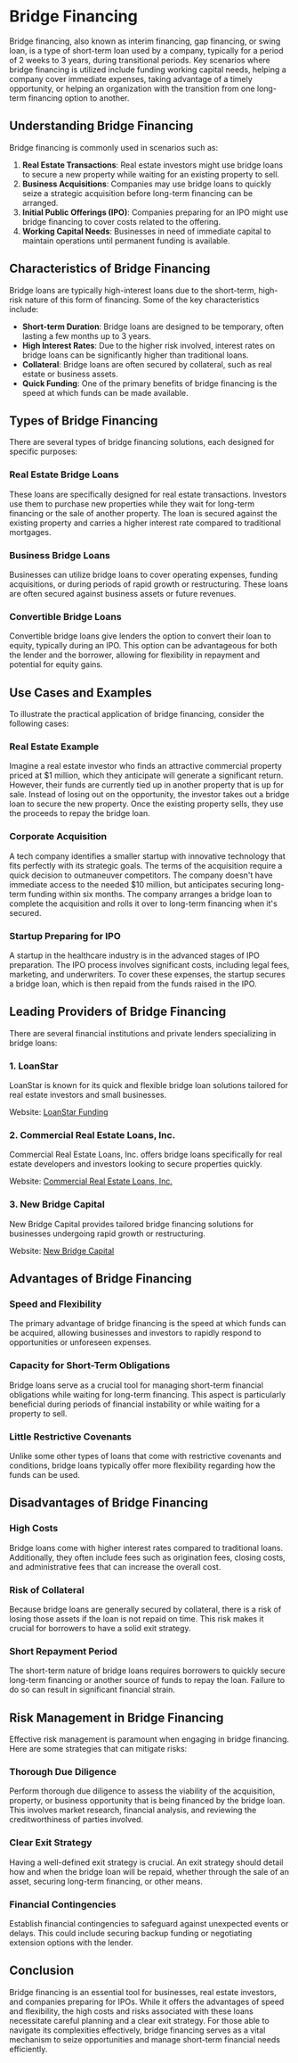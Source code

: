 # Bridge Financing

Bridge financing, also known as interim financing, gap financing, or swing loan, is a type of short-term loan used by a company, typically for a period of 2 weeks to 3 years, during transitional periods. Key scenarios where bridge financing is utilized include funding working capital needs, helping a company cover immediate expenses, taking advantage of a timely opportunity, or helping an organization with the transition from one long-term financing option to another.

## Understanding Bridge Financing

Bridge financing is commonly used in scenarios such as:

1. **Real Estate Transactions**: Real estate investors might use bridge loans to secure a new property while waiting for an existing property to sell.
2. **Business Acquisitions**: Companies may use bridge loans to quickly seize a strategic acquisition before long-term financing can be arranged.
3. **Initial Public Offerings (IPO)**: Companies preparing for an IPO might use bridge financing to cover costs related to the offering.
4. **Working Capital Needs**: Businesses in need of immediate capital to maintain operations until permanent funding is available.

## Characteristics of Bridge Financing

Bridge loans are typically high-interest loans due to the short-term, high-risk nature of this form of financing. Some of the key characteristics include:

- **Short-term Duration**: Bridge loans are designed to be temporary, often lasting a few months up to 3 years.
- **High Interest Rates**: Due to the higher risk involved, interest rates on bridge loans can be significantly higher than traditional loans.
- **Collateral**: Bridge loans are often secured by collateral, such as real estate or business assets.
- **Quick Funding**: One of the primary benefits of bridge financing is the speed at which funds can be made available.

## Types of Bridge Financing

There are several types of bridge financing solutions, each designed for specific purposes:

### Real Estate Bridge Loans

These loans are specifically designed for real estate transactions. Investors use them to purchase new properties while they wait for long-term financing or the sale of another property. The loan is secured against the existing property and carries a higher interest rate compared to traditional mortgages.

### Business Bridge Loans

Businesses can utilize bridge loans to cover operating expenses, funding acquisitions, or during periods of rapid growth or restructuring. These loans are often secured against business assets or future revenues.

### Convertible Bridge Loans

Convertible bridge loans give lenders the option to convert their loan to equity, typically during an IPO. This option can be advantageous for both the lender and the borrower, allowing for flexibility in repayment and potential for equity gains.

## Use Cases and Examples

To illustrate the practical application of bridge financing, consider the following cases:

### Real Estate Example

Imagine a real estate investor who finds an attractive commercial property priced at $1 million, which they anticipate will generate a significant return. However, their funds are currently tied up in another property that is up for sale. Instead of losing out on the opportunity, the investor takes out a bridge loan to secure the new property. Once the existing property sells, they use the proceeds to repay the bridge loan.

### Corporate Acquisition

A tech company identifies a smaller startup with innovative technology that fits perfectly with its strategic goals. The terms of the acquisition require a quick decision to outmaneuver competitors. The company doesn't have immediate access to the needed $10 million, but anticipates securing long-term funding within six months. The company arranges a bridge loan to complete the acquisition and rolls it over to long-term financing when it's secured.

### Startup Preparing for IPO

A startup in the healthcare industry is in the advanced stages of IPO preparation. The IPO process involves significant costs, including legal fees, marketing, and underwriters. To cover these expenses, the startup secures a bridge loan, which is then repaid from the funds raised in the IPO. 

## Leading Providers of Bridge Financing

There are several financial institutions and private lenders specializing in bridge loans:

### 1. LoanStar

LoanStar is known for its quick and flexible bridge loan solutions tailored for real estate investors and small businesses.

Website: [LoanStar Funding](https://www.loanstar.com)

### 2. Commercial Real Estate Loans, Inc.

Commercial Real Estate Loans, Inc. offers bridge loans specifically for real estate developers and investors looking to secure properties quickly.

Website: [Commercial Real Estate Loans, Inc.](https://www.crelEND.com)

### 3. New Bridge Capital

New Bridge Capital provides tailored bridge financing solutions for businesses undergoing rapid growth or restructuring.

Website: [New Bridge Capital](https://www.newbridgecapital.com)

## Advantages of Bridge Financing

### Speed and Flexibility

The primary advantage of bridge financing is the speed at which funds can be acquired, allowing businesses and investors to rapidly respond to opportunities or unforeseen expenses.

### Capacity for Short-Term Obligations

Bridge loans serve as a crucial tool for managing short-term financial obligations while waiting for long-term financing. This aspect is particularly beneficial during periods of financial instability or while waiting for a property to sell.

### Little Restrictive Covenants

Unlike some other types of loans that come with restrictive covenants and conditions, bridge loans typically offer more flexibility regarding how the funds can be used.

## Disadvantages of Bridge Financing

### High Costs

Bridge loans come with higher interest rates compared to traditional loans. Additionally, they often include fees such as origination fees, closing costs, and administrative fees that can increase the overall cost.

### Risk of Collateral

Because bridge loans are generally secured by collateral, there is a risk of losing those assets if the loan is not repaid on time. This risk makes it crucial for borrowers to have a solid exit strategy.

### Short Repayment Period

The short-term nature of bridge loans requires borrowers to quickly secure long-term financing or another source of funds to repay the loan. Failure to do so can result in significant financial strain.

## Risk Management in Bridge Financing 

Effective risk management is paramount when engaging in bridge financing. Here are some strategies that can mitigate risks:

### Thorough Due Diligence

Perform thorough due diligence to assess the viability of the acquisition, property, or business opportunity that is being financed by the bridge loan. This involves market research, financial analysis, and reviewing the creditworthiness of parties involved.

### Clear Exit Strategy

Having a well-defined exit strategy is crucial. An exit strategy should detail how and when the bridge loan will be repaid, whether through the sale of an asset, securing long-term financing, or other means.

### Financial Contingencies

Establish financial contingencies to safeguard against unexpected events or delays. This could include securing backup funding or negotiating extension options with the lender.

## Conclusion

Bridge financing is an essential tool for businesses, real estate investors, and companies preparing for IPOs. While it offers the advantages of speed and flexibility, the high costs and risks associated with these loans necessitate careful planning and a clear exit strategy. For those able to navigate its complexities effectively, bridge financing serves as a vital mechanism to seize opportunities and manage short-term financial needs efficiently.